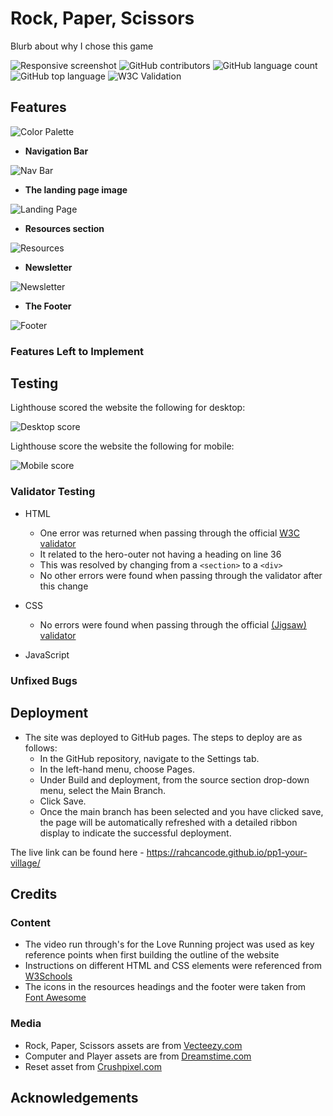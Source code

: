 # Rock, Paper, Scissors

Blurb about why I chose this game

![Responsive screenshot](https://github.com/rahcancode/pp1-your-village/blob/main/media/sitepreview.png) ![GitHub contributors](https://img.shields.io/github/contributors/rahcancode/pp2-rockpaperscissors) ![GitHub language count](https://img.shields.io/github/languages/count/rahcancode/pp2-rockpaperscissors) ![GitHub top language](https://img.shields.io/github/languages/top/rahcancode/pp2-rockpaperscissors) ![W3C Validation](https://img.shields.io/w3c-validation/default?targetUrl=https%3A%2F%2Frahcancode.github.io%2Fpp2-rockpaperscissors%2F)
## Features 

![Color Palette](https://github.com/rahcancode/pp1-your-village/blob/main/media/PP1%2BPallette.png)

- __Navigation Bar__

![Nav Bar](https://github.com/rahcancode/pp1-your-village/blob/main/media/nav-bar.png)

- __The landing page image__

![Landing Page](https://github.com/rahcancode/pp1-your-village/blob/main/media/landingpage.JPG)

- __Resources section__

![Resources](https://github.com/rahcancode/pp1-your-village/blob/main/media/resources.png)

- __Newsletter__

![Newsletter](https://github.com/rahcancode/pp1-your-village/blob/main/media/newsletter.png)

- __The Footer__ 

![Footer](https://github.com/rahcancode/pp1-your-village/blob/main/media/footer.png)

### Features Left to Implement

## Testing 

Lighthouse scored the website the following for desktop:

![Desktop score](https://github.com/rahcancode/pp1-your-village/blob/main/media/desktop.JPG)

Lighthouse score the website the following for mobile:

![Mobile score](https://github.com/rahcancode/pp1-your-village/blob/main/media/mobile.JPG)
### Validator Testing 

- HTML
  - One error was returned when passing through the official [W3C validator](https://validator.w3.org/nu/?doc=https%3A%2F%2Frahcancode.github.io%2Fpp1-your-village%2F)
  - It related to the hero-outer not having a heading on line 36
  - This was resolved by changing from a `<section>` to a `<div>`
  - No other errors were found when passing through the validator after this change

- CSS
  - No errors were found when passing through the official [(Jigsaw) validator](https://jigsaw.w3.org/css-validator/validator?uri=https%3A%2F%2Frahcancode.github.io%2Fpp1-your-village%2F&profile=css3svg&usermedium=all&warning=1&vextwarning=&lang=en)

- JavaScript

### Unfixed Bugs

## Deployment

- The site was deployed to GitHub pages. The steps to deploy are as follows: 
  - In the GitHub repository, navigate to the Settings tab. 
  - In the left-hand menu, choose Pages.
  - Under Build and deployment, from the source section drop-down menu, select the Main Branch.
  - Click Save.
  - Once the main branch has been selected and you have clicked save, the page will be automatically refreshed with a detailed ribbon display to indicate the successful deployment. 

The live link can be found here - https://rahcancode.github.io/pp1-your-village/
## Credits 
### Content 

- The video run through's for the Love Running project was used as key reference points when first building the outline of the website
- Instructions on different HTML and CSS elements were referenced from [W3Schools](https://www.w3schools.com/)
- The icons in the resources headings and the footer were taken from [Font Awesome](https://fontawesome.com/)
### Media

- Rock, Paper, Scissors assets are from [Vecteezy.com](https://www.vecteezy.com/vector-art/691497-rock-paper-scissors-neon-icons)
- Computer and Player assets are from [Dreamstime.com](https://www.dreamstime.com/glowing-neon-line-user-man-icon-isolated-brick-wall-background-business-avatar-symbol-profile-male-sign-vector-image192066118)
- Reset asset from [Crushpixel.com](https://www.crushpixel.com/stock-vector/glowing-neon-line-refresh-icon-3269105.html)

## Acknowledgements

